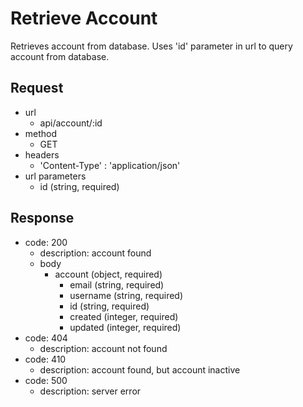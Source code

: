 # Retrieve Account
Retrieves account from database. Uses 'id' parameter in url to query account from database.

## Request
- url
  - api/account/:id
- method
  - GET
- headers
  - 'Content-Type' : 'application/json'
- url parameters
  - id (string, required)

## Response
- code: 200
  - description: account found
  - body
    - account (object, required)
      - email (string, required)
      - username (string, required)
      - id (string, required)
      - created (integer, required)
      - updated (integer, required)
- code: 404
  - description: account not found
- code: 410
  - description: account found, but account inactive
- code: 500
  - description: server error
